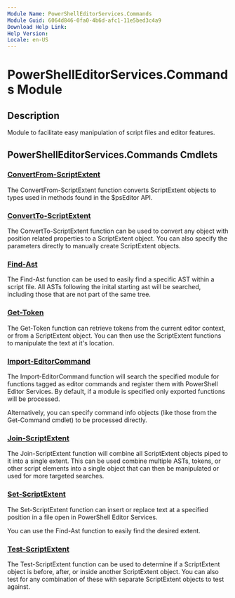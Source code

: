 ```yaml
---
Module Name: PowerShellEditorServices.Commands
Module Guid: 6064d846-0fa0-4b6d-afc1-11e5bed3c4a9
Download Help Link:
Help Version:
Locale: en-US
---
```


# PowerShellEditorServices.Commands Module

## Description

Module to facilitate easy manipulation of script files and editor features.

## PowerShellEditorServices.Commands Cmdlets

### [ConvertFrom-ScriptExtent](ConvertFrom-ScriptExtent.md)

The ConvertFrom-ScriptExtent function converts ScriptExtent objects to types used in methods found in the $psEditor API.

### [ConvertTo-ScriptExtent](ConvertTo-ScriptExtent.md)

The ConvertTo-ScriptExtent function can be used to convert any object with position related properties to a ScriptExtent object.  You can also specify the parameters directly to manually create ScriptExtent objects.

### [Find-Ast](Find-Ast.md)

The Find-Ast function can be used to easily find a specific AST within a script file. All ASTs following the inital starting ast will be searched, including those that are not part of the same tree.

### [Get-Token](Get-Token.md)

The Get-Token function can retrieve tokens from the current editor context, or from a ScriptExtent object. You can then use the ScriptExtent functions to manipulate the text at it's location.

### [Import-EditorCommand](Import-EditorCommand.md)

The Import-EditorCommand function will search the specified module for functions tagged as editor commands and register them with PowerShell Editor Services. By default, if a module is specified only exported functions will be processed.

Alternatively, you can specify command info objects (like those from the Get-Command cmdlet) to be processed directly.

### [Join-ScriptExtent](Join-ScriptExtent.md)

The Join-ScriptExtent function will combine all ScriptExtent objects piped to it into a single extent.  This can be used combine multiple ASTs, tokens, or other script elements into a single object that can then be manipulated or used for more targeted searches.

### [Set-ScriptExtent](Set-ScriptExtent.md)

The Set-ScriptExtent function can insert or replace text at a specified position in a file open in PowerShell Editor Services.

You can use the Find-Ast function to easily find the desired extent.

### [Test-ScriptExtent](Test-ScriptExtent.md)

The Test-ScriptExtent function can be used to determine if a ScriptExtent object is before, after, or inside another ScriptExtent object.  You can also test for any combination of these with separate ScriptExtent objects to test against.

